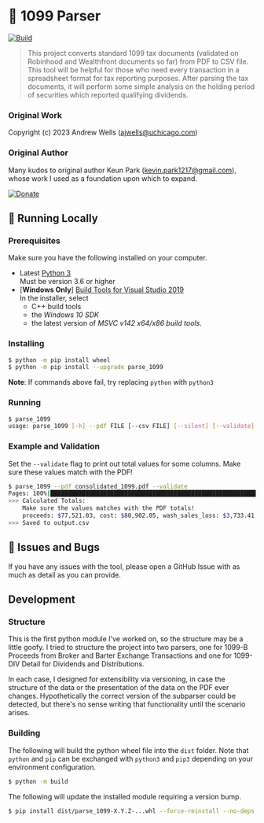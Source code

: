 # 🍃 1099 Parser

[![Build](https://github.com/kevinpark1217/Robinhood-1099-Parser/actions/workflows/build.yaml/badge.svg)](https://github.com/kevinpark1217/Robinhood-1099-Parser/actions/workflows/build.yaml)

> This project converts standard 1099 tax documents (validated on Robinhood and Wealthfront documents so far) from PDF to CSV file. This tool will be helpful for those who need every transaction in a spreadsheet format for tax reporting purposes. After parsing the tax documents, it will perform some simple analysis on the holding period of securities which reported qualifying dividends.


### Original Work

Copyright (c) 2023 Andrew Wells (ajwells@uchicago.com)

### Original Author

Many kudos to original author Keun Park (kevin.park1217@gmail.com), whose work I used as a foundation upon which to expand.

[![Donate](https://img.shields.io/badge/Donate-PayPal-green.svg)](https://www.paypal.com/donate?business=P3M77TR7L8LBA&item_name=Thanks+for+supporting+my+work%21&currency_code=USD)


## 🚀 Running Locally

### Prerequisites

Make sure you have the following installed on your computer.
- Latest [Python 3](https://www.python.org/downloads/)  
  Must be version 3.6 or higher
- [**Windows Only**] [Build Tools for Visual Studio 2019](https://visualstudio.microsoft.com/downloads/#build-tools-for-visual-studio-2019)  
  In the installer, select
  - C++ build tools
  - the *Windows 10 SDK*
  - the latest version of *MSVC v142 x64/x86 build tools*.


### Installing
```bash
$ python -m pip install wheel
$ python -m pip install --upgrade parse_1099
```
**Note**: If commands above fail, try replacing `python` with `python3`

### Running
```bash
$ parse_1099
usage: parse_1099 [-h] --pdf FILE [--csv FILE] [--silent] [--validate]
```

### Example and Validation

Set the `--validate` flag to print out total values for some columns. Make sure these values match with the PDF!

```bash
$ parse_1099 --pdf consolidated_1099.pdf --validate
Pages: 100%|██████████████████████████████████████████████████████████████| 40/40 [00:03<00:00, 10.41it/s]
>>> Calculated Totals:
    Make sure the values matches with the PDF totals!
    proceeds: $77,521.03, cost: $80,902.05, wash_sales_loss: $3,733.41, gain_loss: $352.39
>>> Saved to output.csv
```

## 🐞 Issues and Bugs
If you have any issues with the tool, please open a GitHub Issue with as much as detail as you can provide.

## Development
### Structure
This is the first python module I've worked on, so the structure may be a little goofy. I tried to structure the project into two parsers, one for 1099-B Proceeds from Broker and Barter Exchange Transactions and one for 1099-DIV Detail for Dividends and Distributions.

In each case, I designed for extensibility via versioning, in case the structure of the data or the presentation of the data on the PDF ever changes. Hypothetically the correct version of the subparser could be detected, but there's no sense writing that functionality until the scenario arises.

### Building
The following will build the python wheel file into the `dist` folder. Note that `python` and `pip` can be exchanged with `python3` and `pip3` depending on your environment configuration.
```bash
$ python -m build
```

The following will update the installed module requiring a version bump.
```bash
$ pip install dist/parse_1099-X.Y.Z-...whl --force-reinstall --no-deps
```